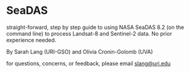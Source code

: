 # SeaDAS
straight-forward, step by step guide to using NASA SeaDAS 8.2 (on the command line) to process Landsat-8 and Sentinel-2 data. No prior experience needed.

By Sarah Lang (URI-GSO) and Olivia Cronin-Golomb (UVA)

for questions, concerns, or feedback, please email slang@uri.edu
